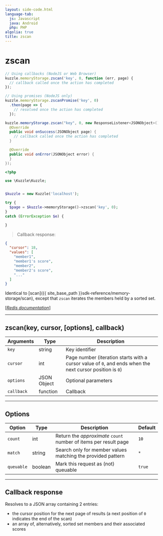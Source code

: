 ```yaml
---
layout: side-code.html
language-tab:
  js: Javascript
  java: Android
  php: PHP
algolia: true
title: zscan
---
```


# zscan

```js
// Using callbacks (NodeJS or Web Browser)
kuzzle.memoryStorage.zscan('key', 0, function (err, page) {
  // callback called once the action has completed
});

// Using promises (NodeJS only)
kuzzle.memoryStorage.zscanPromise('key', 0)
  .then(page => {
    // resolved once the action has completed
  });
```

```java
kuzzle.memoryStorage.zscan("key", 0, new ResponseListener<JSONObject>() {
  @Override
  public void onSuccess(JSONObject page) {
    // callback called once the action has completed
  }

  @Override
  public void onError(JSONObject error) {
  }
});
```

```php
<?php

use \Kuzzle\Kuzzle;


$kuzzle = new Kuzzle('localhost');

try {
  $page = $kuzzle->memoryStorage()->zscan('key', 0);
}
catch (ErrorException $e) {

}
```

> Callback response:

```json
{
  "cursor": 18,
  "values": [
    "member1",
    "member1's score",
    "member2",
    "member2's score",
    "..."
  ]
}
```

Identical to [scan]({{ site_base_path }}sdk-reference/memory-storage/scan), except that `zscan` iterates the members held by a sorted set.

[[_Redis documentation_]](https://redis.io/commands/zscan)

---

## zscan(key, cursor, [options], callback)

| Arguments | Type | Description |
|---------------|---------|----------------------------------------|
| `key` | string | Key identifier |
| `cursor` | int | Page number (iteration starts with a cursor value of `0`, and ends when the next cursor position is `0`) |
| `options` | JSON Object | Optional parameters |
| `callback` | function | Callback |

---

## Options

| Option | Type | Description | Default |
|--------|------|-------------|---------|
| `count` | int | Return the _approximate_ `count` number of items per result page | `10` |
| `match` | string | Search only for member values matching the provided pattern | `*` |
| `queuable` | boolean | Mark this request as (not) queuable | `true` |


---

## Callback response

Resolves to a JSON array containing 2 entries:

* the cursor position for the next page of results (a next position of `0` indicates the end of the scan)
* an array of, alternatively, sorted set members and their associated scores
